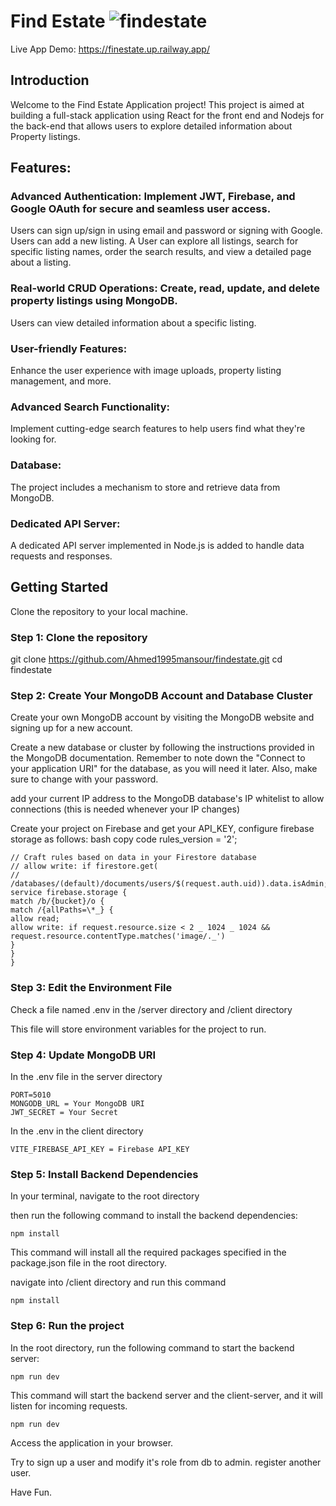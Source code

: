 # Find Estate   ![findestate](https://github.com/user-attachments/assets/734c1fdf-ecc1-48b8-91b5-bfc05ad1b062)


Live App Demo: https://finestate.up.railway.app/


## Introduction

Welcome to the Find Estate Application project! This project is aimed at building a full-stack application using React for the front end and Nodejs for the back-end that allows users to explore detailed information about Property listings.

## Features:

### Advanced Authentication: Implement JWT, Firebase, and Google OAuth for secure and seamless user access.

Users can sign up/sign in using email and password or signing with Google.
Users can add a new listing.
A User can explore all listings, search for specific listing names, order the search results, and view a detailed page about a listing.

### Real-world CRUD Operations: Create, read, update, and delete property listings using MongoDB.

Users can view detailed information about a specific listing.

### User-friendly Features:

Enhance the user experience with image uploads, property listing management, and more.

### Advanced Search Functionality:

Implement cutting-edge search features to help users find what they're looking for.

### Database:

The project includes a mechanism to store and retrieve data from MongoDB.

### Dedicated API Server:

A dedicated API server implemented in Node.js is added to handle data requests and responses.



## Getting Started

Clone the repository to your local machine.

### Step 1: Clone the repository

git clone https://github.com/Ahmed1995mansour/findestate.git
cd findestate

### Step 2: Create Your MongoDB Account and Database Cluster

Create your own MongoDB account by visiting the MongoDB website and signing up for a new account.

Create a new database or cluster by following the instructions provided in the MongoDB documentation. Remember to note down the "Connect to your application URI" for the database, as you will need it later. Also, make sure to change <password> with your password.

add your current IP address to the MongoDB database's IP whitelist to allow connections (this is needed whenever your IP changes)

Create your project on Firebase and get your API_KEY, configure firebase storage as follows:
bash
copy code
rules_version = '2';

```
// Craft rules based on data in your Firestore database
// allow write: if firestore.get(
// /databases/(default)/documents/users/$(request.auth.uid)).data.isAdmin;
service firebase.storage {
match /b/{bucket}/o {
match /{allPaths=\*_} {
allow read;
allow write: if request.resource.size < 2 _ 1024 _ 1024 && request.resource.contentType.matches('image/._')
}
}
}
```

### Step 3: Edit the Environment File

Check a file named .env in the /server directory and /client directory

This file will store environment variables for the project to run.

### Step 4: Update MongoDB URI

In the .env file in the server directory

```
PORT=5010
MONGODB_URL = Your MongoDB URI
JWT_SECRET = Your Secret
```

In the .env in the client directory

```
VITE_FIREBASE_API_KEY = Firebase API_KEY
```

### Step 5: Install Backend Dependencies

In your terminal, navigate to the root directory

then run the following command to install the backend dependencies:

```
npm install
```

This command will install all the required packages specified in the package.json file in the root directory.

navigate into /client directory and run this command

```
npm install
```

### Step 6: Run the project

In the root directory, run the following command to start the backend server:

```
npm run dev
```

This command will start the backend server and the client-server, and it will listen for incoming requests.

```
npm run dev
```

Access the application in your browser.

Try to sign up a user and modify it's role from db to admin.
register another user.

Have Fun.
